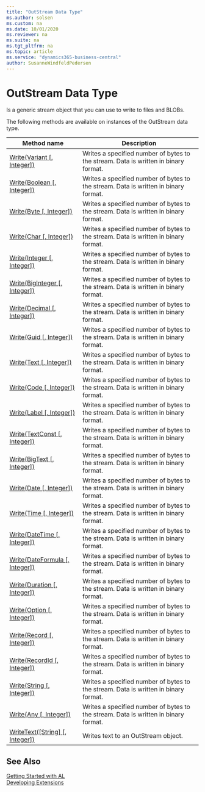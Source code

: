```yaml
---
title: "OutStream Data Type"
ms.author: solsen
ms.custom: na
ms.date: 10/01/2020
ms.reviewer: na
ms.suite: na
ms.tgt_pltfrm: na
ms.topic: article
ms.service: "dynamics365-business-central"
author: SusanneWindfeldPedersen
---
```

[//]: # (START>DO_NOT_EDIT)
[//]: # (IMPORTANT:Do not edit any of the content between here and the END>DO_NOT_EDIT.)
[//]: # (Any modifications should be made in the .xml files in the ModernDev repo.)
# OutStream Data Type
Is a generic stream object that you can use to write to files and BLOBs.



The following methods are available on instances of the OutStream data type.

|Method name|Description|
|-----------|-----------|
|[Write(Variant [, Integer])](outstream-write-variant-integer-method.md)|Writes a specified number of bytes to the stream. Data is written in binary format.|
|[Write(Boolean [, Integer])](outstream-write-boolean-integer-method.md)|Writes a specified number of bytes to the stream. Data is written in binary format.|
|[Write(Byte [, Integer])](outstream-write-byte-integer-method.md)|Writes a specified number of bytes to the stream. Data is written in binary format.|
|[Write(Char [, Integer])](outstream-write-char-integer-method.md)|Writes a specified number of bytes to the stream. Data is written in binary format.|
|[Write(Integer [, Integer])](outstream-write-integer-integer-method.md)|Writes a specified number of bytes to the stream. Data is written in binary format.|
|[Write(BigInteger [, Integer])](outstream-write-biginteger-integer-method.md)|Writes a specified number of bytes to the stream. Data is written in binary format.|
|[Write(Decimal [, Integer])](outstream-write-decimal-integer-method.md)|Writes a specified number of bytes to the stream. Data is written in binary format.|
|[Write(Guid [, Integer])](outstream-write-guid-integer-method.md)|Writes a specified number of bytes to the stream. Data is written in binary format.|
|[Write(Text [, Integer])](outstream-write-text-integer-method.md)|Writes a specified number of bytes to the stream. Data is written in binary format.|
|[Write(Code [, Integer])](outstream-write-code-integer-method.md)|Writes a specified number of bytes to the stream. Data is written in binary format.|
|[Write(Label [, Integer])](outstream-write-label-integer-method.md)|Writes a specified number of bytes to the stream. Data is written in binary format.|
|[Write(TextConst [, Integer])](outstream-write-textconst-integer-method.md)|Writes a specified number of bytes to the stream. Data is written in binary format.|
|[Write(BigText [, Integer])](outstream-write-bigtext-integer-method.md)|Writes a specified number of bytes to the stream. Data is written in binary format.|
|[Write(Date [, Integer])](outstream-write-date-integer-method.md)|Writes a specified number of bytes to the stream. Data is written in binary format.|
|[Write(Time [, Integer])](outstream-write-time-integer-method.md)|Writes a specified number of bytes to the stream. Data is written in binary format.|
|[Write(DateTime [, Integer])](outstream-write-datetime-integer-method.md)|Writes a specified number of bytes to the stream. Data is written in binary format.|
|[Write(DateFormula [, Integer])](outstream-write-dateformula-integer-method.md)|Writes a specified number of bytes to the stream. Data is written in binary format.|
|[Write(Duration [, Integer])](outstream-write-duration-integer-method.md)|Writes a specified number of bytes to the stream. Data is written in binary format.|
|[Write(Option [, Integer])](outstream-write-option-integer-method.md)|Writes a specified number of bytes to the stream. Data is written in binary format.|
|[Write(Record [, Integer])](outstream-write-table-integer-method.md)|Writes a specified number of bytes to the stream. Data is written in binary format.|
|[Write(RecordId [, Integer])](outstream-write-recordid-integer-method.md)|Writes a specified number of bytes to the stream. Data is written in binary format.|
|[Write(String [, Integer])](outstream-write-string-integer-method.md)|Writes a specified number of bytes to the stream. Data is written in binary format.|
|[Write(Any [, Integer])](outstream-write-joker-integer-method.md)|Writes a specified number of bytes to the stream. Data is written in binary format.|
|[WriteText([String] [, Integer])](outstream-writetext-method.md)|Writes text to an OutStream object.|

[//]: # (IMPORTANT: END>DO_NOT_EDIT)
## See Also
[Getting Started with AL](../../devenv-get-started.md)  
[Developing Extensions](../../devenv-dev-overview.md)  